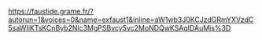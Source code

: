 https://faustide.grame.fr/?autorun=1&voices=0&name=exfaust1&inline=aW1wb3J0KCJzdGRmYXVzdC5saWIiKTsKCnByb2Nlc3MgPSBvcy5vc2MoNDQwKSAqIDAuMjs%3D
